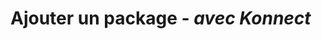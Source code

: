 # **Ajouter un package** - *avec Konnect*


   








<style>
  .md-content__button {
    display: none;
  }
</style>